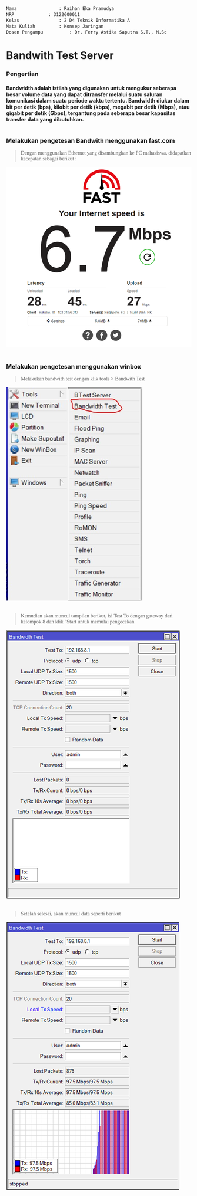     Nama		        : Raihan Eka Pramudya
    NRP		        : 3122600011
    Kelas		        : 2 D4 Teknik Informatika A
    Mata Kuliah	        : Konsep Jaringan
    Dosen Pengampu	        : Dr. Ferry Astika Saputra S.T., M.Sc
    
# Bandwith Test Server
### Pengertian
#### Bandwidth adalah istilah yang digunakan untuk mengukur seberapa besar volume data yang dapat ditransfer melalui suatu saluran komunikasi dalam suatu periode waktu tertentu. Bandwidth diukur dalam bit per detik (bps), kilobit per detik (kbps), megabit per detik (Mbps), atau gigabit per detik (Gbps), tergantung pada seberapa besar kapasitas transfer data yang dibutuhkan. 
#
### Melakukan pengetesan Bandwith menggunakan fast.com
><div class ="isi" style="font-family:bahnschrift;">Dengan menggunakan Ethernet yang disambungkan ke PC mahasiswa, didapatkan kecepatan sebagai berikut : <br>
<img src="assets/bandwith1.png"><br>
#
### Melakukan pengetesan menggunakan winbox

><div class ="isi" style="font-family:bahnschrift;"> Melakukan bandwith test dengan klik tools > Bandwith Test
<img src="assets/bandwith4.jpg"><br><br>

><div class ="isi" style="font-family:bahnschrift;">Kemudian akan muncul tampilan berikut, isi Test To dengan gateway dari kelompok 8 dan klik "Start untuk memulai pengecekan
<img src="assets/bandwith5.png"><br><br>

><div class ="isi" style="font-family:bahnschrift;">Setelah selesai, akan muncul data seperti berikut
<img src="assets/bandwith3.png"><br><br>

